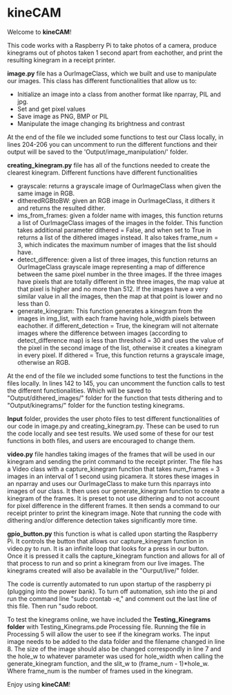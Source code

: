 # kineCAM

Welcome to **kineCAM**!

This code works with a Raspberry Pi to take photos of a camera, produce kinegrams out of photos taken 1 second apart from eachother, and print the resulting kinegram in a receipt printer.


**image.py** file has a OurImageClass, which we built and use to manipulate our images. This class has different functionalities that allow us to:
- Initialize an image into a class from another format like nparray, PIL and jpg.
- Set and get pixel values
- Save image as PNG, BMP or PIL
- Manipulate the image changing its brightness and contrast

At the end of the file we included some functions to test our Class locally, in lines 204-206 you can uncomment to run the different functions and their output will be saved to the 'Output/image_manipulation/' folder.


**creating_kinegram.py** file has all of the functions needed to create the clearest kinegram. Different functions have different functionalities
- grayscale: returns a grayscale image of OurImageClass when given the same image in RGB.
- ditheredRGBtoBW: given an RGB image in OurImageClass, it dithers it and returns the resulted dither.
- ims_from_frames: given a folder name with images, this function returns a list of OurImageClass images of the images in the folder. This function takes additional parameter dithered = False, and when set to True in returns a list of the dithered images instead. It also takes frame_num = 3, which indicates the maximum number of images that the list should have.
- detect_difference: given a list of three images, this function returns an OurImageClass grayscale image representing a map of difference between the same pixel number in the three images. If the three images have pixels that are totally different in the three images, the map value at that pixel is higher and no more than 512. If the images have a very similar value in all the images, then the map at that point is lower and no less than 0.
- generate_kinegram: This function generates a kinegram from the images in img_list, with each frame having hole_width pixels between eachother. if different_detection = True, the kinegram will not alternate images where the difference between images (according to detect_difference map) is less than threshold = 30 and uses the value of the pixel in the second image of the list, otherwise it creates a kinegram in every pixel. If dithered = True, this function returns a grayscale image, otherwise an RGB.

 At the end of the file we included some functions to test the functions in the files locally. In lines 142 to 145, you can uncomment the function calls to test the different functionalities. Which will be saved to "Output/dithered_images/" folder for the function that tests dithering and to "Output/kinegrams/" folder for the function testing kinegrams.


**Input** folder, provides the user photo files to test different functionalities of our code in image.py and creating_kinegram.py. These can be used to run the code locally and see test results. We used some of these for our test functions in both files, and users are encouraged to change them.


 **video.py** file handles taking images of the frames that will be used in our kinegram and sending the print command to the receipt printer. The file has a Video class with a capture_kinegram function that takes num_frames = 3 images in an interval of 1 second using picamera. It stores these images in an nparray and uses our OurImageClass to make turn this nparrays into images of our class. It then uses our generate_kinegram function to create a kinegram of the frames. It is preset to not use dithering and to not account for pixel difference in the different frames. It then sends a command to our receipt printer to print the kinegram image. Note that running the code with dithering and/or difference detection takes significantly more time.


 **gpio_button.py** this function is what is called upon starting the Raspberry Pi. It controls the button that allows our capture_kinegram function in video.py to run. It is an infinite loop that looks for a press in our button. Once it is pressed it calls the capture_kinegram function and allows for all of that process to run and so print a kinegram from our live images. The kinegrams created will also be available in the "Ourput/live/" folder.


The code is currently automated to run upon startup of the raspberry pi (plugging into the power bank). To turn off automation, ssh into the pi and run the command line "sudo crontab -e," and comment out the last line of this file. Then run "sudo reboot.


To test the kinegrams online, we have included the **Testing_Kinegrams folder** with Testing_Kinegrams.pde Processing file. Running the file in Processing 5 will allow the user to see if the kinegram works. The input image needs to be added to the data folder and the filename changed in line 8. The size of the image should also be changed correspondly in line 7 and the hole_w to whatever parameter was used for hole_width when calling the generate_kinegram function, and the slit_w to (frame_num - 1)*hole_w. Where frame_num is the number of frames used in the kinegram.


Enjoy using **kineCAM**!
